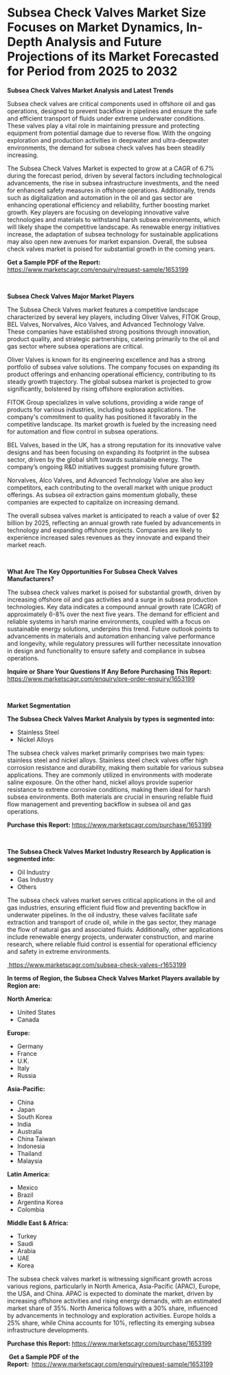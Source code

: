 <p><h1>Subsea Check Valves Market Size Focuses on Market Dynamics, In-Depth Analysis and Future Projections of its Market Forecasted for Period from 2025 to 2032</h1></p><p><strong>Subsea Check Valves Market Analysis and Latest Trends</strong></p>
<p><p>Subsea check valves are critical components used in offshore oil and gas operations, designed to prevent backflow in pipelines and ensure the safe and efficient transport of fluids under extreme underwater conditions. These valves play a vital role in maintaining pressure and protecting equipment from potential damage due to reverse flow. With the ongoing exploration and production activities in deepwater and ultra-deepwater environments, the demand for subsea check valves has been steadily increasing.</p><p>The Subsea Check Valves Market is expected to grow at a CAGR of 6.7% during the forecast period, driven by several factors including technological advancements, the rise in subsea infrastructure investments, and the need for enhanced safety measures in offshore operations. Additionally, trends such as digitalization and automation in the oil and gas sector are enhancing operational efficiency and reliability, further boosting market growth. Key players are focusing on developing innovative valve technologies and materials to withstand harsh subsea environments, which will likely shape the competitive landscape. As renewable energy initiatives increase, the adaptation of subsea technology for sustainable applications may also open new avenues for market expansion. Overall, the subsea check valves market is poised for substantial growth in the coming years.</p></p>
<p><strong>Get a Sample PDF of the Report:&nbsp;</strong> <a href="https://www.marketscagr.com/enquiry/request-sample/1653199?utm_campaign=2634&utm_medium=2&utm_source=Github&utm_content=ia&utm_term=16042025&utm_id=subsea-check-valves">https://www.marketscagr.com/enquiry/request-sample/1653199</a></p>
<p>&nbsp;</p>
<p><strong>Subsea Check Valves Major Market Players</strong></p>
<p><p>The Subsea Check Valves market features a competitive landscape characterized by several key players, including Oliver Valves, FITOK Group, BEL Valves, Norvalves, Alco Valves, and Advanced Technology Valve. These companies have established strong positions through innovation, product quality, and strategic partnerships, catering primarily to the oil and gas sector where subsea operations are critical.</p><p>Oliver Valves is known for its engineering excellence and has a strong portfolio of subsea valve solutions. The company focuses on expanding its product offerings and enhancing operational efficiency, contributing to its steady growth trajectory. The global subsea market is projected to grow significantly, bolstered by rising offshore exploration activities.</p><p>FITOK Group specializes in valve solutions, providing a wide range of products for various industries, including subsea applications. The company's commitment to quality has positioned it favorably in the competitive landscape. Its market growth is fueled by the increasing need for automation and flow control in subsea operations.</p><p>BEL Valves, based in the UK, has a strong reputation for its innovative valve designs and has been focusing on expanding its footprint in the subsea sector, driven by the global shift towards sustainable energy. The company’s ongoing R&D initiatives suggest promising future growth.</p><p>Norvalves, Alco Valves, and Advanced Technology Valve are also key competitors, each contributing to the overall market with unique product offerings. As subsea oil extraction gains momentum globally, these companies are expected to capitalize on increasing demand.</p><p>The overall subsea valves market is anticipated to reach a value of over $2 billion by 2025, reflecting an annual growth rate fueled by advancements in technology and expanding offshore projects. Companies are likely to experience increased sales revenues as they innovate and expand their market reach.</p></p>
<p>&nbsp;</p>
<p><strong>What Are The Key Opportunities For Subsea Check Valves Manufacturers?</strong></p>
<p><p>The subsea check valves market is poised for substantial growth, driven by increasing offshore oil and gas activities and a surge in subsea production technologies. Key data indicates a compound annual growth rate (CAGR) of approximately 6-8% over the next five years. The demand for efficient and reliable systems in harsh marine environments, coupled with a focus on sustainable energy solutions, underpins this trend. Future outlook points to advancements in materials and automation enhancing valve performance and longevity, while regulatory pressures will further necessitate innovation in design and functionality to ensure safety and compliance in subsea operations.</p></p>
<p><strong>Inquire or Share Your Questions If Any Before Purchasing This Report:</strong> <a href="https://www.marketscagr.com/enquiry/pre-order-enquiry/1653199?utm_campaign=2634&utm_medium=2&utm_source=Github&utm_content=ia&utm_term=16042025&utm_id=subsea-check-valves">https://www.marketscagr.com/enquiry/pre-order-enquiry/1653199</a></p>
<p>&nbsp;</p>
<p><strong>Market Segmentation</strong></p>
<p><strong>The Subsea Check Valves Market Analysis by types is segmented into:</strong></p>
<p><ul><li>Stainless Steel</li><li>Nickel Alloys</li></ul></p>
<p><p>The subsea check valves market primarily comprises two main types: stainless steel and nickel alloys. Stainless steel check valves offer high corrosion resistance and durability, making them suitable for various subsea applications. They are commonly utilized in environments with moderate saline exposure. On the other hand, nickel alloys provide superior resistance to extreme corrosive conditions, making them ideal for harsh subsea environments. Both materials are crucial in ensuring reliable fluid flow management and preventing backflow in subsea oil and gas operations.</p></p>
<p><strong>Purchase this Report:&nbsp;</strong><a href="https://www.marketscagr.com/purchase/1653199?utm_campaign=2634&utm_medium=2&utm_source=Github&utm_content=ia&utm_term=16042025&utm_id=subsea-check-valves">https://www.marketscagr.com/purchase/1653199</a></p>
<p>&nbsp;</p>
<p><strong>The Subsea Check Valves Market Industry Research by Application is segmented into:</strong></p>
<p><ul><li>Oil Industry</li><li>Gas Industry</li><li>Others</li></ul></p>
<p><p>The subsea check valves market serves critical applications in the oil and gas industries, ensuring efficient fluid flow and preventing backflow in underwater pipelines. In the oil industry, these valves facilitate safe extraction and transport of crude oil, while in the gas sector, they manage the flow of natural gas and associated fluids. Additionally, other applications include renewable energy projects, underwater construction, and marine research, where reliable fluid control is essential for operational efficiency and safety in extreme environments.</p></p>
<p><a href="https://www.marketscagr.com/subsea-check-valves-r1653199?utm_campaign=2634&utm_medium=2&utm_source=Github&utm_content=ia&utm_term=16042025&utm_id=subsea-check-valves">&nbsp;https://www.marketscagr.com/subsea-check-valves-r1653199</a></p>
<p><strong>In terms of Region, the Subsea Check Valves Market Players available by Region are:</strong></p>
<p>
    <p> <strong> North America: </strong>
        <ul>
            <li>United States</li>
            <li>Canada</li>
        </ul>
        </p> 
    <p> <strong> Europe: </strong>
        <ul>
            <li>Germany</li>
            <li>France</li>
            <li>U.K.</li>
            <li>Italy</li>
            <li>Russia</li>
        </ul>
        </p> 
    <p> <strong> Asia-Pacific: </strong>
        <ul>
            <li>China</li>
            <li>Japan</li>
            <li>South Korea</li>
            <li>India</li>
            <li>Australia</li>
            <li>China Taiwan</li>
            <li>Indonesia</li>
            <li>Thailand</li>
            <li>Malaysia</li>
        </ul>
        </p> 
    <p> <strong> Latin America: </strong>
        <ul>
            <li>Mexico</li>
            <li>Brazil</li>
            <li>Argentina Korea</li>
            <li>Colombia</li>
        </ul>
        </p> 
    <p> <strong> Middle East & Africa: </strong>
        <ul>
            <li>Turkey</li>
            <li>Saudi</li>
            <li>Arabia</li>
            <li>UAE</li>
            <li>Korea</li>
        </ul>
    </p>
    </p>
<p><p>The subsea check valves market is witnessing significant growth across various regions, particularly in North America, Asia-Pacific (APAC), Europe, the USA, and China. APAC is expected to dominate the market, driven by increasing offshore activities and rising energy demands, with an estimated market share of 35%. North America follows with a 30% share, influenced by advancements in technology and exploration activities. Europe holds a 25% share, while China accounts for 10%, reflecting its emerging subsea infrastructure developments.</p></p>
<p><strong>Purchase this Report: </strong><a href="https://www.marketscagr.com/purchase/1653199?utm_campaign=2634&utm_medium=2&utm_source=Github&utm_content=ia&utm_term=16042025&utm_id=subsea-check-valves">https://www.marketscagr.com/purchase/1653199</a></p>
<p>&nbsp;<strong>Get a Sample PDF of the Report:&nbsp;&nbsp;</strong><a href="https://www.marketscagr.com/enquiry/request-sample/1653199?utm_campaign=2634&utm_medium=2&utm_source=Github&utm_content=ia&utm_term=16042025&utm_id=subsea-check-valves">https://www.marketscagr.com/enquiry/request-sample/1653199</a></p>
<p><strong></strong></p>
<p><p></p><p></p><p></p></p>